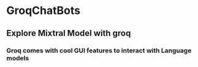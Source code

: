 # GroqChatBots

## Explore Mixtral Model with groq
### Groq comes with cool GUI features to interact with Language models
